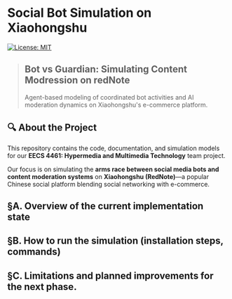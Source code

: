 # Social Bot Simulation on Xiaohongshu

[![License: MIT](https://img.shields.io/badge/License-MIT-yellow.svg)](https://opensource.org/licenses/MIT)

> ## Bot vs Guardian: Simulating Content Modression on redNote
>
> Agent-based modeling of coordinated bot activities and AI moderation dynamics on Xiaohongshu's e-commerce platform.

## 🔍 About the Project

This repository contains the code, documentation, and simulation models for our **EECS 4461: Hypermedia and Multimedia Technology** team project.

Our focus is on simulating the **arms race between social media bots and content moderation systems** on **Xiaohongshu (RedNote)**—a popular Chinese social platform blending social networking with e-commerce.
## §A. Overview of the current implementation state

## §B. How to run the simulation (installation steps, commands)

## §C. Limitations and planned improvements for the next phase.